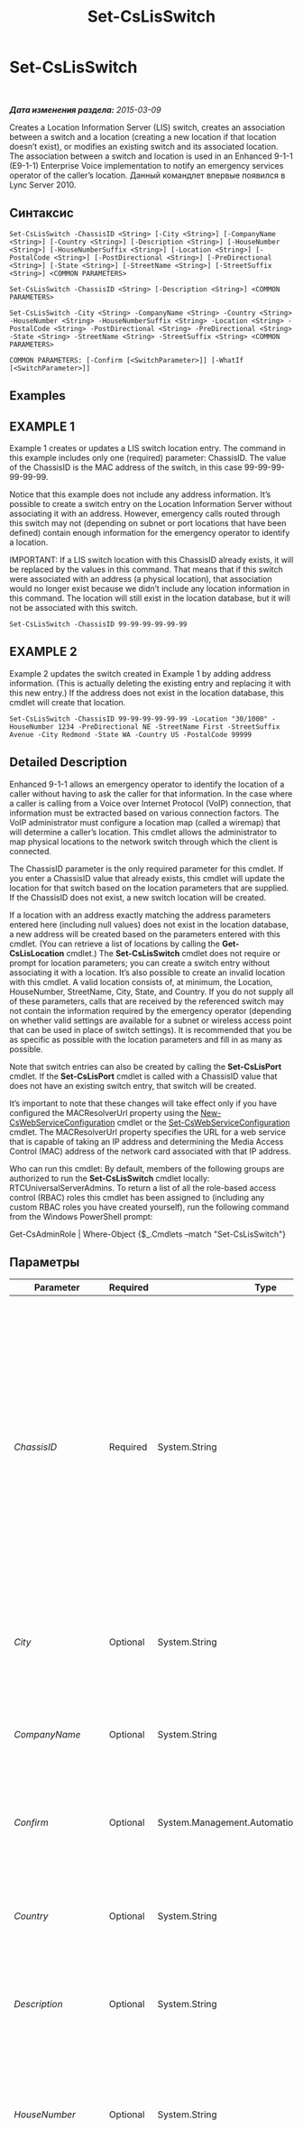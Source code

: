 ﻿---
title: Set-CsLisSwitch
TOCTitle: Set-CsLisSwitch
ms:assetid: ad2a1890-724a-4f9f-bd50-de0c9de86f8e
ms:mtpsurl: https://technet.microsoft.com/ru-ru/library/Gg412823(v=OCS.15)
ms:contentKeyID: 49310835
ms.date: 05/19/2016
mtps_version: v=OCS.15
ms.translationtype: HT
---

# Set-CsLisSwitch

 

_**Дата изменения раздела:** 2015-03-09_

Creates a Location Information Server (LIS) switch, creates an association between a switch and a location (creating a new location if that location doesn’t exist), or modifies an existing switch and its associated location. The association between a switch and location is used in an Enhanced 9-1-1 (E9-1-1) Enterprise Voice implementation to notify an emergency services operator of the caller’s location. Данный командлет впервые появился в Lync Server 2010.

## Синтаксис

    Set-CsLisSwitch -ChassisID <String> [-City <String>] [-CompanyName <String>] [-Country <String>] [-Description <String>] [-HouseNumber <String>] [-HouseNumberSuffix <String>] [-Location <String>] [-PostalCode <String>] [-PostDirectional <String>] [-PreDirectional <String>] [-State <String>] [-StreetName <String>] [-StreetSuffix <String>] <COMMON PARAMETERS>

    Set-CsLisSwitch -ChassisID <String> [-Description <String>] <COMMON PARAMETERS>

    Set-CsLisSwitch -City <String> -CompanyName <String> -Country <String> -HouseNumber <String> -HouseNumberSuffix <String> -Location <String> -PostalCode <String> -PostDirectional <String> -PreDirectional <String> -State <String> -StreetName <String> -StreetSuffix <String> <COMMON PARAMETERS>

    COMMON PARAMETERS: [-Confirm [<SwitchParameter>]] [-WhatIf [<SwitchParameter>]]

## Examples

## EXAMPLE 1

Example 1 creates or updates a LIS switch location entry. The command in this example includes only one (required) parameter: ChassisID. The value of the ChassisID is the MAC address of the switch, in this case 99-99-99-99-99-99.

Notice that this example does not include any address information. It’s possible to create a switch entry on the Location Information Server without associating it with an address. However, emergency calls routed through this switch may not (depending on subnet or port locations that have been defined) contain enough information for the emergency operator to identify a location.

IMPORTANT: If a LIS switch location with this ChassisID already exists, it will be replaced by the values in this command. That means that if this switch were associated with an address (a physical location), that association would no longer exist because we didn’t include any location information in this command. The location will still exist in the location database, but it will not be associated with this switch.

    Set-CsLisSwitch -ChassisID 99-99-99-99-99-99

## EXAMPLE 2

Example 2 updates the switch created in Example 1 by adding address information. (This is actually deleting the existing entry and replacing it with this new entry.) If the address does not exist in the location database, this cmdlet will create that location.

    Set-CsLisSwitch -ChassisID 99-99-99-99-99-99 -Location "30/1000" -HouseNumber 1234 -PreDirectional NE -StreetName First -StreetSuffix Avenue -City Redmond -State WA -Country US -PostalCode 99999

## Detailed Description

Enhanced 9-1-1 allows an emergency operator to identify the location of a caller without having to ask the caller for that information. In the case where a caller is calling from a Voice over Internet Protocol (VoIP) connection, that information must be extracted based on various connection factors. The VoIP administrator must configure a location map (called a wiremap) that will determine a caller’s location. This cmdlet allows the administrator to map physical locations to the network switch through which the client is connected.

The ChassisID parameter is the only required parameter for this cmdlet. If you enter a ChassisID value that already exists, this cmdlet will update the location for that switch based on the location parameters that are supplied. If the ChassisID does not exist, a new switch location will be created.

If a location with an address exactly matching the address parameters entered here (including null values) does not exist in the location database, a new address will be created based on the parameters entered with this cmdlet. (You can retrieve a list of locations by calling the **Get-CsLisLocation** cmdlet.) The **Set-CsLisSwitch** cmdlet does not require or prompt for location parameters; you can create a switch entry without associating it with a location. It’s also possible to create an invalid location with this cmdlet. A valid location consists of, at minimum, the Location, HouseNumber, StreetName, City, State, and Country. If you do not supply all of these parameters, calls that are received by the referenced switch may not contain the information required by the emergency operator (depending on whether valid settings are available for a subnet or wireless access point that can be used in place of switch settings). It is recommended that you be as specific as possible with the location parameters and fill in as many as possible.

Note that switch entries can also be created by calling the **Set-CsLisPort** cmdlet. If the **Set-CsLisPort** cmdlet is called with a ChassisID value that does not have an existing switch entry, that switch will be created.

It’s important to note that these changes will take effect only if you have configured the MACResolverUrl property using the [New-CsWebServiceConfiguration](new-cswebserviceconfiguration.md) cmdlet or the [Set-CsWebServiceConfiguration](set-cswebserviceconfiguration.md) cmdlet. The MACResolverUrl property specifies the URL for a web service that is capable of taking an IP address and determining the Media Access Control (MAC) address of the network card associated with that IP address.

Who can run this cmdlet: By default, members of the following groups are authorized to run the **Set-CsLisSwitch** cmdlet locally: RTCUniversalServerAdmins. To return a list of all the role-based access control (RBAC) roles this cmdlet has been assigned to (including any custom RBAC roles you have created yourself), run the following command from the Windows PowerShell prompt:

Get-CsAdminRole | Where-Object {$\_.Cmdlets –match "Set-CsLisSwitch"}

## Параметры


<table>
<colgroup>
<col style="width: 25%" />
<col style="width: 25%" />
<col style="width: 25%" />
<col style="width: 25%" />
</colgroup>
<thead>
<tr class="header">
<th>Parameter</th>
<th>Required</th>
<th>Type</th>
<th>Description</th>
</tr>
</thead>
<tbody>
<tr class="odd">
<td><p><em>ChassisID</em></p></td>
<td><p>Required</p></td>
<td><p>System.String</p></td>
<td><p>The Media Access Control (MAC) address of the network switch. This value must be in the form nn-nn-nn-nn-nn-nn, such as 12-34-56-78-90-ab, or in the form of an IP address. If an entry with the specified ChassisID value does not exist, a new switch location will be created. If an entry with the specified ChassisID does exist, that entry will be replaced.</p></td>
</tr>
<tr class="even">
<td><p><em>City</em></p></td>
<td><p>Optional</p></td>
<td><p>System.String</p></td>
<td><p>The location city.</p>
<p>Maximum length: 64 characters.</p></td>
</tr>
<tr class="odd">
<td><p><em>CompanyName</em></p></td>
<td><p>Optional</p></td>
<td><p>System.String</p></td>
<td><p>The name of the company at this location.</p>
<p>Maximum length: 60 characters</p></td>
</tr>
<tr class="even">
<td><p><em>Confirm</em></p></td>
<td><p>Optional</p></td>
<td><p>System.Management.Automation.SwitchParameter</p></td>
<td><p>Запрашивает подтверждение перед выполнением команды.</p></td>
</tr>
<tr class="odd">
<td><p><em>Country</em></p></td>
<td><p>Optional</p></td>
<td><p>System.String</p></td>
<td><p>The country/region this location is in.</p>
<p>Maximum length: 2 characters</p></td>
</tr>
<tr class="even">
<td><p><em>Description</em></p></td>
<td><p>Optional</p></td>
<td><p>System.String</p></td>
<td><p>A detailed description of this network switch location.</p></td>
</tr>
<tr class="odd">
<td><p><em>HouseNumber</em></p></td>
<td><p>Optional</p></td>
<td><p>System.String</p></td>
<td><p>The house number of the location. For a company this is the number on the street where the company is located.</p>
<p>Maximum length: 10 characters</p></td>
</tr>
<tr class="even">
<td><p><em>HouseNumberSuffix</em></p></td>
<td><p>Optional</p></td>
<td><p>System.String</p></td>
<td><p>Additional information for the house number, such as 1/2 or A. For example, 1234 1/2 Oak Street or 1234 A Elm Street.</p>
<p>Note: To designate an apartment number or office suite, you must use the Location parameter. For example, -Location &quot;Suite 100/Office 150&quot;.</p>
<p>Maximum length: 5 characters</p></td>
</tr>
<tr class="odd">
<td><p><em>Location</em></p></td>
<td><p>Optional</p></td>
<td><p>System.String</p></td>
<td><p>The name for this location. Typically this value is the name of a location more specific than the civic address, such as an office number, but it can be any string value.</p>
<p>Maximum length: 20 characters</p></td>
</tr>
<tr class="even">
<td><p><em>PostalCode</em></p></td>
<td><p>Optional</p></td>
<td><p>System.String</p></td>
<td><p>The postal code associated with this location.</p>
<p>Maximum length: 10 characters</p></td>
</tr>
<tr class="odd">
<td><p><em>PostDirectional</em></p></td>
<td><p>Optional</p></td>
<td><p>System.String</p></td>
<td><p>The directional designation of a street name. For example, NE or NW for Main Street NE or 7th Avenue NW.</p>
<p>Maximum length: 2 characters</p></td>
</tr>
<tr class="even">
<td><p><em>PreDirectional</em></p></td>
<td><p>Optional</p></td>
<td><p>System.String</p></td>
<td><p>The directional designation for a street name that precedes the name of the street. For example, NE or NW for NE Main Street or NW 7th Avenue.</p>
<p>Maximum length: 2 characters</p></td>
</tr>
<tr class="odd">
<td><p><em>State</em></p></td>
<td><p>Optional</p></td>
<td><p>System.String</p></td>
<td><p>The state or province associated with this location.</p>
<p>Maximum length: 2 characters</p></td>
</tr>
<tr class="even">
<td><p><em>StreetName</em></p></td>
<td><p>Optional</p></td>
<td><p>System.String</p></td>
<td><p>The name of the street for this location.</p>
<p>Maximum length: 60 characters</p></td>
</tr>
<tr class="odd">
<td><p><em>StreetSuffix</em></p></td>
<td><p>Optional</p></td>
<td><p>System.String</p></td>
<td><p>The type of street designated in a street name, such as Street, Avenue, or Court.</p>
<p>Maximum length: 10 characters</p></td>
</tr>
<tr class="even">
<td><p><em>WhatIf</em></p></td>
<td><p>Optional</p></td>
<td><p>System.Management.Automation.SwitchParameter</p></td>
<td><p>Описывает, что произойдет при выполнении команды без реального выполнения команды.</p></td>
</tr>
</tbody>
</table>


## Input Types

Accepts pipelined input of LIS switch objects.

## Return Types

This cmdlet creates or modifies an object of type System.Management.Automation.PSCustomObject.

## См. также

#### Другие ресурсы

[Remove-CsLisSwitch](remove-cslisswitch.md)  
[Get-CsLisSwitch](get-cslisswitch.md)  
[Get-CsLisLocation](get-cslislocation.md)  
[Set-CsLisPort](set-cslisport.md)  
[Get-CsLisPort](get-cslisport.md)


